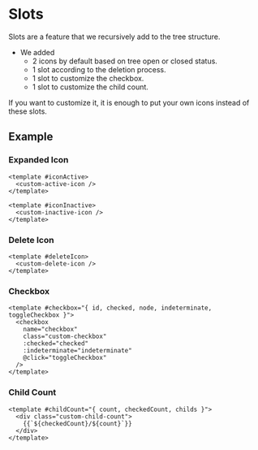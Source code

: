 # Slots

Slots are a feature that we recursively add to the tree structure. 
- We added 
  - 2 icons by default based on tree open or closed status.
  - 1 slot according to the deletion process.
  - 1 slot to customize the checkbox.
  - 1 slot to customize the child count.

If you want to customize it, it is enough to put your own icons instead of these slots.

## Example

### Expanded Icon
```vue
<template #iconActive>
  <custom-active-icon />
</template>
```
```vue
<template #iconInactive>
  <custom-inactive-icon />
</template>
```

### Delete Icon
```vue
<template #deleteIcon>
  <custom-delete-icon />
</template>
```
### Checkbox
```vue
<template #checkbox="{ id, checked, node, indeterminate, toggleCheckbox }">
  <checkbox
    name="checkbox"
    class="custom-checkbox"
    :checked="checked"
    :indeterminate="indeterminate"
    @click="toggleCheckbox"
  />
</template>
```

### Child Count
```vue
<template #childCount="{ count, checkedCount, childs }">
  <div class="custom-child-count">
    {{`${checkedCount}/${count}`}}
  </div>
</template>
```